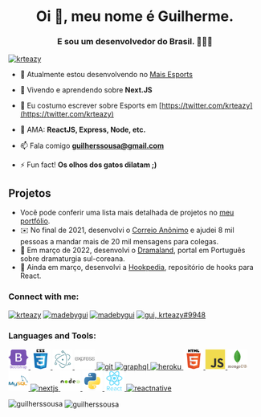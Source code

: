 <h1 align="center">Oi 👋, meu nome é Guilherme.</h1>
<h3 align="center">E sou um desenvolvedor do Brasil. 👨🏻‍💻</h3>

<p align="left"> <a href="https://twitter.com/krteazy" target="blank"><img src="https://img.shields.io/twitter/follow/krteazy?logo=twitter&style=for-the-badge" alt="krteazy" /></a> </p>

- 🔭 Atualmente estou desenvolvendo no [Mais Esports](https://maisesports.com.br)

- 🌱 Vivendo e aprendendo sobre **Next.JS**

- 📝 Eu costumo escrever sobre Esports em [https://twitter.com/krteazy](https://twitter.com/krteazy)

- 💬 AMA: **ReactJS, Express, Node, etc.**

- 📫 Fala comigo **guilherssousa@gmail.com**

- ⚡ Fun fact! **Os olhos dos gatos dilatam ;)**

## Projetos
- Você pode conferir uma lista mais detalhada de projetos no [meu portfólio](https://guilherssousa.github.io/).
- ✉️ No final de 2021, desenvolvi o [Correio Anônimo](https://correioanonimo.com.br) e ajudei 8 mil pessoas a mandar mais de 20 mil mensagens para colegas.
- 🎥 Em março de 2022, desenvolvi o [Dramaland](https://dramaland.vercel.app/), portal em Português sobre dramaturgia sul-coreana.
- 🎥 Ainda em março, desenvolvi a [Hookpedia](https://hookpedia.now.sh/), repositório de hooks para React.

<h3 align="left">Connect with me:</h3>
<p align="left">
<a href="https://twitter.com/krteazy" target="blank"><img align="center" src="https://cdn.jsdelivr.net/npm/simple-icons@3.0.1/icons/twitter.svg" alt="krteazy" height="30" width="40" /></a>
<a href="https://instagram.com/madebygui" target="blank"><img align="center" src="https://cdn.jsdelivr.net/npm/simple-icons@3.0.1/icons/instagram.svg" alt="madebygui" height="30" width="40" /></a>
<a href="https://www.behance.net/madebygui" target="blank"><img align="center" src="https://cdn.jsdelivr.net/npm/simple-icons@3.0.1/icons/behance.svg" alt="madebygui" height="30" width="40" /></a>
<a href="https://discord.gg/gui, krteazy#9948" target="blank"><img align="center" src="https://cdn.jsdelivr.net/npm/simple-icons@3.0.1/icons/discord.svg" alt="gui, krteazy#9948" height="30" width="40" /></a>
</p>

<h3 align="left">Languages and Tools:</h3>
<p align="left"> <a href="https://getbootstrap.com" target="_blank"> <img src="https://raw.githubusercontent.com/devicons/devicon/master/icons/bootstrap/bootstrap-plain-wordmark.svg" alt="bootstrap" width="40" height="40"/> </a> <a href="https://www.w3schools.com/css/" target="_blank"> <img src="https://raw.githubusercontent.com/devicons/devicon/master/icons/css3/css3-original-wordmark.svg" alt="css3" width="40" height="40"/> </a> <a href="https://www.electronjs.org" target="_blank"> <img src="https://raw.githubusercontent.com/devicons/devicon/master/icons/electron/electron-original.svg" alt="electron" width="40" height="40"/> </a> <a href="https://expressjs.com" target="_blank"> <img src="https://raw.githubusercontent.com/devicons/devicon/master/icons/express/express-original-wordmark.svg" alt="express" width="40" height="40"/> </a> <a href="https://git-scm.com/" target="_blank"> <img src="https://www.vectorlogo.zone/logos/git-scm/git-scm-icon.svg" alt="git" width="40" height="40"/> </a> <a href="https://graphql.org" target="_blank"> <img src="https://www.vectorlogo.zone/logos/graphql/graphql-icon.svg" alt="graphql" width="40" height="40"/> </a> <a href="https://heroku.com" target="_blank"> <img src="https://www.vectorlogo.zone/logos/heroku/heroku-icon.svg" alt="heroku" width="40" height="40"/> </a> <a href="https://www.w3.org/html/" target="_blank"> <img src="https://raw.githubusercontent.com/devicons/devicon/master/icons/html5/html5-original-wordmark.svg" alt="html5" width="40" height="40"/> </a> <a href="https://developer.mozilla.org/en-US/docs/Web/JavaScript" target="_blank"> <img src="https://raw.githubusercontent.com/devicons/devicon/master/icons/javascript/javascript-original.svg" alt="javascript" width="40" height="40"/> </a> <a href="https://www.mongodb.com/" target="_blank"> <img src="https://raw.githubusercontent.com/devicons/devicon/master/icons/mongodb/mongodb-original-wordmark.svg" alt="mongodb" width="40" height="40"/> </a> <a href="https://www.mysql.com/" target="_blank"> <img src="https://raw.githubusercontent.com/devicons/devicon/master/icons/mysql/mysql-original-wordmark.svg" alt="mysql" width="40" height="40"/> </a> <a href="https://nextjs.org/" target="_blank"> <img src="https://cdn.worldvectorlogo.com/logos/nextjs-3.svg" alt="nextjs" width="40" height="40"/> </a> <a href="https://nodejs.org" target="_blank"> <img src="https://raw.githubusercontent.com/devicons/devicon/master/icons/nodejs/nodejs-original-wordmark.svg" alt="nodejs" width="40" height="40"/> </a> <a href="https://www.python.org" target="_blank"> <img src="https://raw.githubusercontent.com/devicons/devicon/master/icons/python/python-original.svg" alt="python" width="40" height="40"/> </a> <a href="https://reactjs.org/" target="_blank"> <img src="https://raw.githubusercontent.com/devicons/devicon/master/icons/react/react-original-wordmark.svg" alt="react" width="40" height="40"/> </a> <a href="https://reactnative.dev/" target="_blank"> <img src="https://reactnative.dev/img/header_logo.svg" alt="reactnative" width="40" height="40"/> </a> </p>

<p><img align="left" src="https://github-readme-stats.vercel.app/api/top-langs?username=guilherssousa&show_icons=true&locale=en&layout=compact" alt="guilherssousa" /></p>

<p>&nbsp;<img align="center" src="https://github-readme-stats.vercel.app/api?username=guilherssousa&show_icons=true&locale=en" alt="guilherssousa" /></p>
